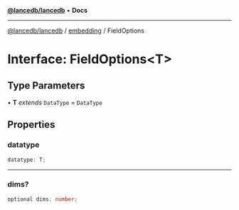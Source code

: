 [**@lancedb/lancedb**](../../../README.md) • **Docs**
***
[@lancedb/lancedb](../../../globals.md) / [embedding](../README.md) / FieldOptions
# Interface: FieldOptions&lt;T&gt;
## Type Parameters
• **T** *extends* `DataType` = `DataType`
## Properties
### datatype
```ts
datatype: T;
```
***
### dims?
```ts
optional dims: number;
```
